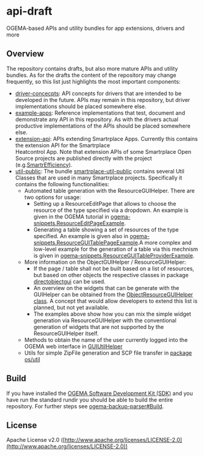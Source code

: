# api-draft
OGEMA-based APIs and utility bundles for app extensions, drivers and more

## Overview
The repository contains drafts, but also more mature APIs and utility bundles. As for the drafts the content
of the repository may change frequently, so this list just highlights the most important components:
* [driver-concecpts](https://github.com/smartrplace/api-draft/tree/master/src/driver-concepts-sp): API concepts for drivers that are intended to be developed in the future. APIs may
  remain in this repository, but driver implementations should be placed somewhere else.
* [example-apps](https://github.com/smartrplace/api-draft/tree/master/src/example-apps): Reference implementations that test, document and demonstrate any API in this repository. As with
  the drivers actual productive implementations of the APIs should be placed somewhere else.
* [extension-api](https://github.com/smartrplace/api-draft/tree/master/src/extension-api): APIs extending Smartrplace Apps. Currently this contains the extension API for the Smartrplace     
  Heatcontrol App. Note that extension APIs of some Smartrplace Open Source projects are published directly with
  the project (e.g.[SmartrEfficiency](https://github.com/smartrplace/smartr-efficiency)).
* [util-public](https://github.com/smartrplace/api-draft/tree/master/src/util-public): The bundle [smartrplace-util-public](https://github.com/smartrplace/api-draft/tree/master/src/util-public/smartrplace-util-public) contains several Util Classes that are used in many Smartrplace projects. Specifically it contains the following functionalities:
    - Automated table generation with the ResourceGUIHelper. There are two options for usage:
      - Setting up a ResourceEditPage that allows to choose the resource of the type specified via a dropdown. An example is given in the OGEMA tutorial in [ogema-snippets.ResourceEditPageExample](https://github.com/ogema/tutorial/blob/master/src/ogema-snippets/src/main/java/com/example/snippet/ogema/gui/ResourceEditPageExample.java).
      - Generating a table showing a set of resources of the type specified. An example is given also in [ogema-snippets.ResourceGUITablePageExample](https://github.com/ogema/tutorial/blob/master/src/ogema-snippets/src/main/java/com/example/snippet/ogema/gui/ResourceGUITablePageExample.java).A more complex and low-level example for the generation of a table via this mechnism is given in [ogema-snippets.ResourceGUITableProviderExample](https://github.com/ogema/tutorial/blob/master/src/ogema-snippets/src/main/java/com/example/snippet/ogema/gui/ResourceGUITableProviderExample.java).<br>
    - More information on the ObjectGUIHelper / ResourceGUIHelper:
      - If the page / table shall not be built based on a list of resources, but based on other objects the respective classes in package [directobjectgui](https://github.com/smartrplace/api-draft/tree/master/src/util-public/smartrplace-util-public/src/main/java/org/smartrplace/util/directobjectgui) can be used.
      - An overview on the widgets that can be generate with the GUIHelper can be obtained from the [ObjectResourceGUIHelper class](https://github.com/smartrplace/api-draft/blob/master/src/util-public/smartrplace-util-public/src/main/java/org/smartrplace/util/directobjectgui/ObjectResourceGUIHelper.java). A concept that would allow developers to extend this list is planned, but not yet available.
      - The examples above show how you can mix the simple widget generation via ResourceGUIHelper with the conventional generation of widgets that are not supported by the ResourceGUIHelper itself.
    - Methods to obtain the name of the user currently logged into the OGEMA web interface in [GUIUtilHelper](https://github.com/smartrplace/api-draft/blob/master/src/util-public/smartrplace-util-public/src/main/java/org/smartrplace/widget/extensions/GUIUtilHelper.java)
    - Utils for simple ZipFile generation and SCP file transfer in [package os/util](https://github.com/smartrplace/api-draft/tree/master/src/util-public/smartrplace-util-public/src/main/java/org/smartrplace/os/util)
  
## Build
If you have installed the [OGEMA Software Development Kit (SDK)](https://community.ogema-source.net/xwiki/bin/view/Main/)
and you have run the standard rundir you should be able to build the entire repository. For further steps see [ogema-backup-parser#Build](https://github.com/smartrplace/ogema-backup-parser#build).

## License
Apache License v2.0 ([http://www.apache.org/licenses/LICENSE-2.0](http://www.apache.org/licenses/LICENSE-2.0))